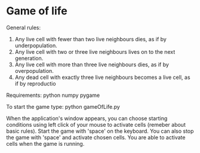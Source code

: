 # Game of life

General rules:
1. Any live cell with fewer than two live neighbours dies, as if by underpopulation.
2. Any live cell with two or three live neighbours lives on to the next generation.
3. Any live cell with more than three live neighbours dies, as if by overpopulation.
4. Any dead cell with exactly three live neighbours becomes a live cell, as if by reproductio

Requirements:
python
numpy
pygame

To start the game type:
python gameOfLife.py

When the application's window appears, you can choose starting conditions
using left click of your mouse to activate cells (remeber about basic rules).
Start the game with 'space' on the keyboard. You can also stop the game with
'space' and activate chosen cells. You are able to activate cells when
the game is running.
